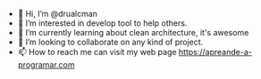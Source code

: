 - 👋 Hi, I’m @drualcman
- 👀 I’m interested in develop tool to help others.
- 🌱 I’m currently learning about clean architecture, it's awesome
- 💞️ I’m looking to collaborate on any kind of project.
- 📫 How to reach me can visit my web page https://apreande-a-programar.com
